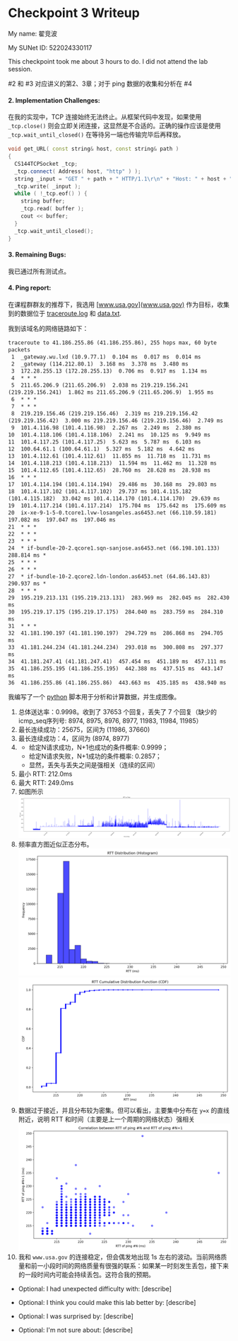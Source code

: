 Checkpoint 3 Writeup
====================

My name: 翟竞波

My SUNet ID: 522024330117

This checkpoint took me about 3 hours to do. I did not attend the lab session.

#2 和 #3 对应讲义的第2、3章；对于 ping 数据的收集和分析在 #4

#### 2. Implementation Challenges:

在我的实现中，TCP 连接始终无法终止。从框架代码中发现，如果使用 `_tcp.close()` 则会立即关闭连接，这显然是不合适的。正确的操作应该是使用 `_tcp.wait_until_closed()` 在等待另一端也传输完毕后再释放。

```C++
void get_URL( const string& host, const string& path )
{
  CS144TCPSocket _tcp;
  _tcp.connect( Address( host, "http" ) );
  string _input = "GET " + path + " HTTP/1.1\r\n" + "Host: " + host + "\r\n" + "Connection: close\r\n\r\n";
  _tcp.write( _input );
  while ( !_tcp.eof() ) {
    string buffer;
    _tcp.read( buffer );
    cout << buffer;
  }
  _tcp.wait_until_closed();
}
```

#### 3. Remaining Bugs:

我已通过所有测试点。

#### 4. Ping report:

在课程群群友的推荐下，我选用 [www.usa.gov](www.usa.gov) 作为目标，收集到的数据位于 [traceroute.log](check4/traceroute.log) 和 [data.txt](check4/data.txt).

我到该域名的网络链路如下：
```text
traceroute to 41.186.255.86 (41.186.255.86), 255 hops max, 60 byte packets
 1  _gateway.wu.lxd (10.9.77.1)  0.104 ms  0.017 ms  0.014 ms
 2  _gateway (114.212.80.1)  3.168 ms  3.378 ms  3.480 ms
 3  172.28.255.13 (172.28.255.13)  0.706 ms  0.917 ms  1.134 ms
 4  * * *
 5  211.65.206.9 (211.65.206.9)  2.038 ms 219.219.156.241 (219.219.156.241)  1.862 ms 211.65.206.9 (211.65.206.9)  1.955 ms
 6  * * *
 7  * * *
 8  219.219.156.46 (219.219.156.46)  2.319 ms 219.219.156.42 (219.219.156.42)  3.000 ms 219.219.156.46 (219.219.156.46)  2.749 ms
 9  101.4.116.98 (101.4.116.98)  2.267 ms  2.249 ms  2.380 ms
10  101.4.118.106 (101.4.118.106)  2.241 ms  10.125 ms  9.949 ms
11  101.4.117.25 (101.4.117.25)  5.623 ms  5.787 ms  6.103 ms
12  100.64.61.1 (100.64.61.1)  5.327 ms  5.182 ms  4.642 ms
13  101.4.112.61 (101.4.112.61)  11.855 ms  11.718 ms  11.731 ms
14  101.4.118.213 (101.4.118.213)  11.594 ms  11.462 ms  11.328 ms
15  101.4.112.65 (101.4.112.65)  28.760 ms  28.628 ms  28.938 ms
16  * * *
17  101.4.114.194 (101.4.114.194)  29.486 ms  30.168 ms  29.803 ms
18  101.4.117.102 (101.4.117.102)  29.737 ms 101.4.115.182 (101.4.115.182)  33.042 ms 101.4.114.170 (101.4.114.170)  29.639 ms
19  101.4.117.214 (101.4.117.214)  175.704 ms  175.642 ms  175.609 ms
20  ix-xe-9-1-5-0.tcore1.lvw-losangeles.as6453.net (66.110.59.181)  197.082 ms  197.047 ms  197.046 ms
21  * * *
22  * * *
23  * * *
24  * if-bundle-20-2.qcore1.sqn-sanjose.as6453.net (66.198.101.133)  288.814 ms *
25  * * *
26  * * *
27  * if-bundle-10-2.qcore2.ldn-london.as6453.net (64.86.143.83)  290.937 ms *
28  * * *
29  195.219.213.131 (195.219.213.131)  283.969 ms  282.045 ms  282.430 ms
30  195.219.17.175 (195.219.17.175)  284.040 ms  283.759 ms  284.310 ms
31  * * *
32  41.181.190.197 (41.181.190.197)  294.729 ms  286.868 ms  294.705 ms
33  41.181.244.234 (41.181.244.234)  293.018 ms  300.808 ms  297.377 ms
34  41.181.247.41 (41.181.247.41)  457.454 ms  451.189 ms  457.111 ms
35  41.186.255.195 (41.186.255.195)  442.388 ms  437.515 ms  443.147 ms
36  41.186.255.86 (41.186.255.86)  443.663 ms  435.185 ms  438.940 ms

```

我编写了一个 [python](check4/analyse.py) 脚本用于分析和计算数据，并生成图像。

1. 总体送达率：0.9998。收到了 37653 个回复，丢失了 7 个回复（缺少的icmp_seq序列号: 8974, 8975, 8976, 8977, 11983, 11984, 11985）
2. 最长连续成功：25675，区间为 (11986, 37660)
3. 最长连续成功：4，区间为 (8974, 8977)
4. - 给定N请求成功，N+1也成功的条件概率: 0.9999；
   - 给定N请求失败，N+1成功的条件概率: 0.2857；
   - 显然，丢失与丢失之间是强相关（连续的区间）
5. 最小 RTT: 212.0ms
6. 最大 RTT: 249.0ms
7. 如图所示
![](check4/time.png)
8. 频率直方图近似正态分布。
![](check4/histogram.png)
![](check4/cdf.png)
9. 数据过于接近，并且分布较为密集。但可以看出，主要集中分布在 `y=x` 的直线附近，说明 RTT 和时间（主要是上一个周期的网络状态）强相关
![](check4/correlation.png)
10. 我和 `www.usa.gov` 的连接稳定，但会偶发地出现 1s 左右的波动。当前网络质量和前一小段时间的网络质量有很强的联系：如果某一时刻发生丢包，接下来的一段时间内可能会持续丢包。这符合我的预期。


- Optional: I had unexpected difficulty with: [describe]

- Optional: I think you could make this lab better by: [describe]

- Optional: I was surprised by: [describe]

- Optional: I'm not sure about: [describe]

